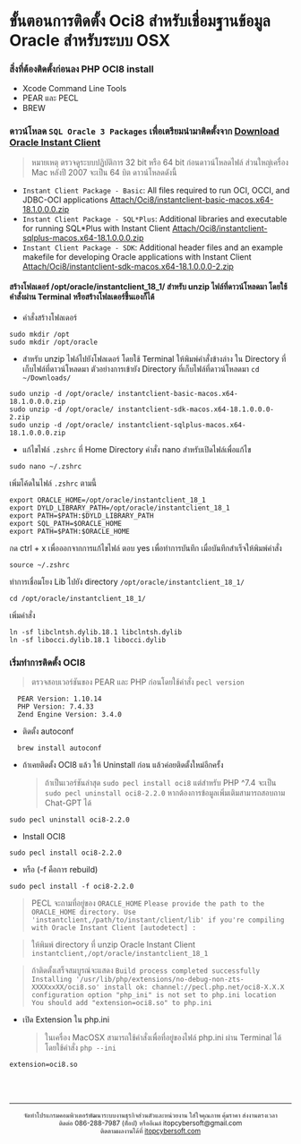 # ขั้นตอนการติดตั้ง Oci8 สำหรับเชื่อมฐานข้อมูล Oracle สำหรับระบบ OSX

### สิ่งที่ต้องติดตั้งก่อนลง PHP OCI8 install
  -  Xcode Command Line Tools
  -  PEAR และ PECL
  -  BREW
### ดาวน์โหลด `SQL Oracle 3 Packages` เพื่อเตรียมนำมาติดตั้งจาก [Download Oracle Instant Client](https://www.oracle.com/database/technologies/instant-client/macos-intel-x86-downloads.html)
>  หมายเหตุ ตรวจดูระบบปฏิบัติการ 32 bit หรือ 64 bit ก่อนดาวน์โหลดไฟล์ ส่วนใหญ่เครื่อง Mac หลังปี 2007 จะเป็น 64 บิต ดาวน์โหลดดังนี้
   - `Instant Client Package - Basic`: All files required to run OCI, OCCI, and JDBC-OCI applications [Attach/Oci8/instantclient-basic-macos.x64-18.1.0.0.0.zip](/instantclient-basic-macos.x64-18.1.0.0.0.zip)
   - `Instant Client Package - SQL*Plus`: Additional libraries and executable for running SQL*Plus with Instant Client [Attach/Oci8/instantclient-sqlplus-macos.x64-18.1.0.0.0.zip](/instantclient-sqlplus-macos.x64-18.1.0.0.0.zip)
   - `Instant Client Package - SDK`: Additional header files and an example makefile for developing Oracle applications with Instant Client [Attach/Oci8/instantclient-sdk-macos.x64-18.1.0.0.0-2.zip](/instantclient-sdk-macos.x64-18.1.0.0.0-2.zip)
#### สร้างโฟลเดอร์ /opt/oracle/instantclient_18_1/ สำหรับ unzip ไฟล์ที่ดาวน์โหลดมา โดยใช้คำสั่งผ่าน Terminal หรือสร้างโฟลเดอร์ขึ้นเองก็ได้ 
- คำสั่งสร้างโฟลเดอร์
```
sudo mkdir /opt
sudo mkdir /opt/oracle
```
- สำหรับ unzip ไฟล์ไปยังโฟลเดอร์ โดยใช้ Terminal ให้พิมพ์คำสั่งข้างล่าง ใน Directory ที่เก็บไฟล์ที่ดาวน์โหลดมา ตัวอย่างการเข้ายัง Directory ที่เก็บไฟล์ที่ดาวน์โหลดมา `cd ~/Downloads/`
```
sudo unzip -d /opt/oracle/ instantclient-basic-macos.x64-18.1.0.0.0.zip
sudo unzip -d /opt/oracle/ instantclient-sdk-macos.x64-18.1.0.0.0-2.zip
sudo unzip -d /opt/oracle/ instantclient-sqlplus-macos.x64-18.1.0.0.0.zip
```

- แก้ไขไฟล์ `.zshrc`  ที่ Home Directory คำสั่ง nano สำหรับเปิดไฟล์เพื่อแก้ไข
```
sudo nano ~/.zshrc
```
เพิ่มโค้ดในไฟล์ `.zshrc` ตามนี้
```
export ORACLE_HOME=/opt/oracle/instantclient_18_1
export DYLD_LIBRARY_PATH=/opt/oracle/instantclient_18_1
export PATH=$PATH:$DYLD_LIBRARY_PATH
export SQL_PATH=$ORACLE_HOME
export PATH=$PATH:$ORACLE_HOME
```
กด ctrl + x เพื่อออกจากการแก้ไขไฟล์ ตอบ yes เพื่อทำการบันทึก
เมื่อบันทึกสำเร็จให้พิมพ์คำสั่ง
```
source ~/.zshrc
```

ทำการเชื่อมโยง Lib ไปยัง directory `/opt/oracle/instantclient_18_1/`
```
cd /opt/oracle/instantclient_18_1/
```

เพิ่มคำสั่ง
```
ln -sf libclntsh.dylib.18.1 libclntsh.dylib
ln -sf libocci.dylib.18.1 libocci.dylib
```


### เริ่มทำการติดตั้ง OCI8
> ตรวจสอบเวอร์ชันของ PEAR และ PHP ก่อนโดยใช้คำสั่ง `pecl version `
```
  PEAR Version: 1.10.14
  PHP Version: 7.4.33
  Zend Engine Version: 3.4.0 
```
  
- ติดตั้ง autoconf
``` 
  brew install autoconf
```

- ถ้าเคยติดตั้ง OCI8 แล้ว ให้ Uninstall ก่อน แล้วค่อยติดตั้งใหม่อีกครั้ง
  > ถ้าเป็นเวอร์ชันล่าสุด `sudo pecl install oci8` แต่สำหรับ PHP ^7.4 จะเป็น `sudo pecl uninstall oci8-2.2.0` หากต้องการข้อมูลเพิ่มเติมสามารถสอบถาม Chat-GPT ได้
```
sudo pecl uninstall oci8-2.2.0 
```

- Install OCI8
```
sudo pecl install oci8-2.2.0 
```

- หรือ (-f คือการ rebuild)
```
sudo pecl install -f oci8-2.2.0 
```

> PECL จะถามที่อยู่ของ `ORACLE_HOME`
`Please provide the path to the ORACLE_HOME directory. Use 'instantclient,/path/to/instant/client/lib' if you're compiling with Oracle Instant Client [autodetect] :`

> ให้พิมพ์ directory ที่ unzip Oracle Instant Client
`instantclient,/opt/oracle/instantclient_18_1`

> ถ้าติดตั้งเสร็จสมบูรณ์จะแสดง
`
Build process completed successfully
Installing '/usr/lib/php/extensions/no-debug-non-zts-XXXXxxXX/oci8.so'
install ok: channel://pecl.php.net/oci8-X.X.X
configuration option "php_ini" is not set to php.ini location
You should add "extension=oci8.so" to php.ini
`
- เปิด Extension ใน php.ini
  > ในเครื่อง MacOSX สามารถใช้คำสั่งเพื่อที่อยู่ของไฟล์ php.ini ผ่าน Terminal ได้ โดยใช้คำสั่ง `php --ini`
```
extension=oci8.so
```

<br>
<br>

---
<p align="center"> <small>จัดทำโปรแกรมคอมพิวเตอร์พัฒนาระบบงานธุรกิจส่วนตัวและหน่วยงาน ใส่ใจคุณภาพ คุ้มราคา ส่งงานตรงเวลา<br>ติดต่อ 086-288-7987 (ท็อป) หรืออีเมล์    itopcybersoft@gmail.com<br>ติดตามผลงานได้ที่ <a href="https://itopcybersoft.com" target="_blank">itopcybersoft.com</a></small></p>